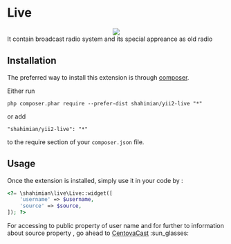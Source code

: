 Live
====
<center><img src="http://cimethod.com/web/images/old-radio.jpg"></center>
It contain broadcast radio system and its special appreance as old radio

Installation
------------

The preferred way to install this extension is through [composer](http://getcomposer.org/download/).

Either run

```
php composer.phar require --prefer-dist shahimian/yii2-live "*"
```

or add

```
"shahimian/yii2-live": "*"
```

to the require section of your `composer.json` file.


Usage
-----

Once the extension is installed, simply use it in your code by  :

```php
<?= \shahimian\live\Live::widget([
    'username' => $username,
    'source' => $source,
]); ?>
```
For accessing to public property of user name and for further to information about source property , go ahead to [CentovaCast](https://control.internet-radio.com:2199/login/index.php) :sun_glasses: